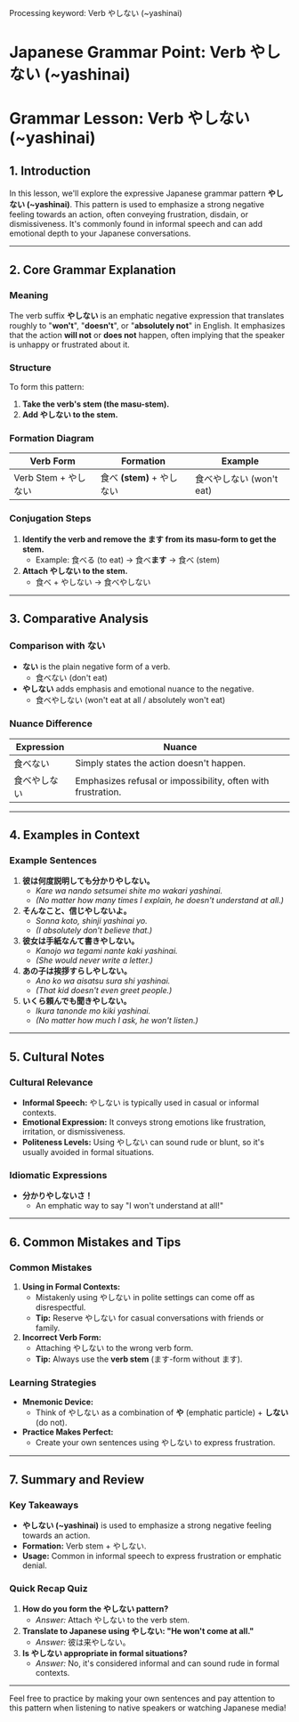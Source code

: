Processing keyword: Verb やしない (~yashinai)
# Japanese Grammar Point: Verb やしない (~yashinai)
# Grammar Lesson: Verb やしない (~yashinai)
## 1. Introduction
In this lesson, we'll explore the expressive Japanese grammar pattern **やしない (~yashinai)**. This pattern is used to emphasize a strong negative feeling towards an action, often conveying frustration, disdain, or dismissiveness. It's commonly found in informal speech and can add emotional depth to your Japanese conversations.

---
## 2. Core Grammar Explanation
### Meaning
The verb suffix **やしない** is an emphatic negative expression that translates roughly to "**won't**", "**doesn't**", or "**absolutely not**" in English. It emphasizes that the action **will not** or **does not** happen, often implying that the speaker is unhappy or frustrated about it.
### Structure
To form this pattern:
1. **Take the verb's stem (the masu-stem).**
2. **Add やしない to the stem.**
### Formation Diagram
| Verb Form           | Formation                    | Example               |
|---------------------|------------------------------|-----------------------|
| Verb Stem + やしない | 食べ **(stem)** + やしない     | 食べやしない (won't eat) |
### Conjugation Steps
1. **Identify the verb and remove the ます from its masu-form to get the stem.**
   - Example: 食べる (to eat) → 食べ**ます** → 食べ (stem)
2. **Attach やしない to the stem.**
   - 食べ + やしない → 食べやしない
---
## 3. Comparative Analysis
### Comparison with ない
- **ない** is the plain negative form of a verb.
  - 食べない (don't eat)
- **やしない** adds emphasis and emotional nuance to the negative.
  - 食べやしない (won't eat at all / absolutely won't eat)
### Nuance Difference
| Expression      | Nuance                                        |
|-----------------|------------------------------------------------|
| 食べない         | Simply states the action doesn't happen.      |
| 食べやしない     | Emphasizes refusal or impossibility, often with frustration.|
---
## 4. Examples in Context
### Example Sentences
1. **彼は何度説明しても分かりやしない。**
   - *Kare wa nando setsumei shite mo wakari yashinai.*
   - *(No matter how many times I explain, he doesn't understand at all.)*
2. **そんなこと、信じやしないよ。**
   - *Sonna koto, shinji yashinai yo.*
   - *(I absolutely don't believe that.)*
3. **彼女は手紙なんて書きやしない。**
   - *Kanojo wa tegami nante kaki yashinai.*
   - *(She would never write a letter.)*
4. **あの子は挨拶すらしやしない。**
   - *Ano ko wa aisatsu sura shi yashinai.*
   - *(That kid doesn't even greet people.)*
5. **いくら頼んでも聞きやしない。**
   - *Ikura tanonde mo kiki yashinai.*
   - *(No matter how much I ask, he won't listen.)*
---
## 5. Cultural Notes
### Cultural Relevance
- **Informal Speech:** やしない is typically used in casual or informal contexts.
- **Emotional Expression:** It conveys strong emotions like frustration, irritation, or dismissiveness.
- **Politeness Levels:** Using やしない can sound rude or blunt, so it's usually avoided in formal situations.
### Idiomatic Expressions
- **分かりやしないさ！**
  - An emphatic way to say "I won't understand at all!"
---
## 6. Common Mistakes and Tips
### Common Mistakes
1. **Using in Formal Contexts:**
   - Mistakenly using やしない in polite settings can come off as disrespectful.
   - **Tip:** Reserve やしない for casual conversations with friends or family.
2. **Incorrect Verb Form:**
   - Attaching やしない to the wrong verb form.
   - **Tip:** Always use the **verb stem** (ます-form without ます).
### Learning Strategies
- **Mnemonic Device:**
  - Think of やしない as a combination of **や** (emphatic particle) + **しない** (do not).
- **Practice Makes Perfect:**
  - Create your own sentences using やしない to express frustration.
---
## 7. Summary and Review
### Key Takeaways
- **やしない (~yashinai)** is used to emphasize a strong negative feeling towards an action.
- **Formation:** Verb stem + やしない.
- **Usage:** Common in informal speech to express frustration or emphatic denial.
### Quick Recap Quiz
1. **How do you form the やしない pattern?**
   - *Answer:* Attach やしない to the verb stem.
2. **Translate to Japanese using やしない: "He won't come at all."**
   - *Answer:* 彼は来やしない。
3. **Is やしない appropriate in formal situations?**
   - *Answer:* No, it's considered informal and can sound rude in formal contexts.
---
Feel free to practice by making your own sentences and pay attention to this pattern when listening to native speakers or watching Japanese media!
